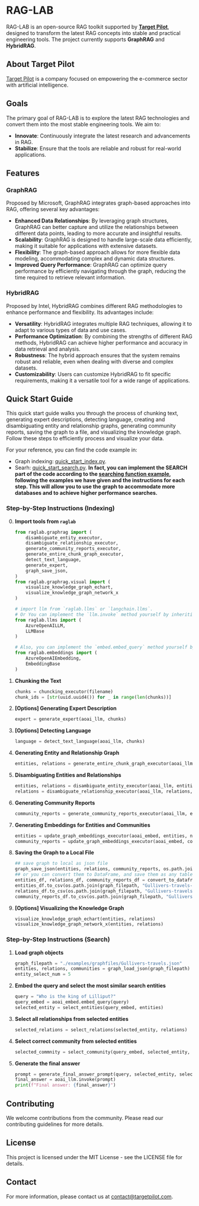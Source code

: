 # RAG-LAB

RAG-LAB is an open-source RAG toolkit supported by [**Target Pilot**](https://www.targetpilot.ai/en), designed to transform the latest RAG concepts into stable and practical engineering tools. The project currently supports **GraphRAG** and **HybridRAG**.

## About Target Pilot

[Target Pilot](https://www.targetpilot.ai/en) is a company focused on empowering the e-commerce sector with artificial intelligence.

## Goals

The primary goal of RAG-LAB is to explore the latest RAG technologies and convert them into the most stable engineering tools. We aim to:

- **Innovate**: Continuously integrate the latest research and advancements in RAG.
- **Stabilize**: Ensure that the tools are reliable and robust for real-world applications.

## Features

### GraphRAG

Proposed by Microsoft, GraphRAG integrates graph-based approaches into RAG, offering several key advantages:

- **Enhanced Data Relationships**: By leveraging graph structures, GraphRAG can better capture and utilize the relationships between different data points, leading to more accurate and insightful results.
- **Scalability**: GraphRAG is designed to handle large-scale data efficiently, making it suitable for applications with extensive datasets.
- **Flexibility**: The graph-based approach allows for more flexible data modeling, accommodating complex and dynamic data structures.
- **Improved Query Performance**: GraphRAG can optimize query performance by efficiently navigating through the graph, reducing the time required to retrieve relevant information.

### HybridRAG

Proposed by Intel, HybridRAG combines different RAG methodologies to enhance performance and flexibility. Its advantages include:

- **Versatility**: HybridRAG integrates multiple RAG techniques, allowing it to adapt to various types of data and use cases.
- **Performance Optimization**: By combining the strengths of different RAG methods, HybridRAG can achieve higher performance and accuracy in data retrieval and analysis.
- **Robustness**: The hybrid approach ensures that the system remains robust and reliable, even when dealing with diverse and complex datasets.
- **Customizability**: Users can customize HybridRAG to fit specific requirements, making it a versatile tool for a wide range of applications.

## Quick Start Guide

This quick start guide walks you through the process of chunking text, generating expert descriptions, detecting language, creating and disambiguating entity and relationship graphs, generating community reports, saving the graph to a file, and visualizing the knowledge graph. Follow these steps to efficiently process and visualize your data.

For your reference, you can find the code example in:
- Graph indexing: [quick_start_index.py](./examples/quick_start_index.py).
- Searh: [quick_start_search.py](./examples/quick_start_search.py). **In fact, you can implement the SEARCH part of the code according to the [searching function example](./raglab/graphrag/search_functions/example.py), following the examples we have given and the instructions for each step. This will allow you to use the graph to accommodate more databases and to achieve higher performance searches.**

### Step-by-Step Instructions (Indexing)
0. **Import tools from `raglab`**
    ```python
    from raglab.graphrag import (
        disambiguate_entity_executor, 
        disambiguate_relationship_executor, 
        generate_community_reports_executor, 
        generate_entire_chunk_graph_executor,
        detect_text_language,
        generate_expert,
        graph_save_json,
    )
    from raglab.graphrag.visual import (
        visualize_knowledge_graph_echart,
        visualize_knowledge_graph_network_x
    )

    # import llm from `raglab.llms` or `langchain.llms`.
    # Or You can implement the `llm.invoke` method yourself by inheriting the `LLMBase` class.
    from raglab.llms import (
        AzureOpenAILLM,
        LLMBase
    )

    # Also, you can implement the `embed.embed_query` method yourself by inheriting the `EmbeddingBase` class. Or just import it from `raglab.embeddings` or `langchain.embeddings`
    from raglab.embeddings import (
        AzureOpenAIEmbedding, 
        EmbeddingBase
    )
    ```


1. **Chunking the Text**
    ```python
    chunks = chuncking_executor(filename)
    chunk_ids = [str(uuid.uuid4()) for _ in range(len(chunks))]
    ```

2. **[Options] Generating Expert Description**
    ```python
    expert = generate_expert(aoai_llm, chunks)
    ```

3. **[Options] Detecting Language**
    ```python
    language = detect_text_language(aoai_llm, chunks)
    ```

4. **Generating Entity and Relationship Graph**
    ```python
    entities, relations = generate_entire_chunk_graph_executor(aoai_llm, chunks, chunk_ids, expert, language, strategy, muti_thread)
    ```

5. **Disambiguating Entities and Relationships**
    ```python
    entities, relations = disambiguate_entity_executor(aoai_llm, entities, relations, expert, language, strategy)
    relations = disambiguate_relationship_executor(aoai_llm, relations, expert, language, strategy)
    ```

6. **Generating Community Reports**
    ```python
    community_reports = generate_community_reports_executor(aoai_llm, entities, relations, expert, language, strategy, 5, muti_thread)
    ```

7. **Generating Embeddings for Entities and Communities**
    ```python
    entities = update_graph_embeddings_executor(aoai_embed, entities, num_threads=muti_thread)
    community_reports = update_graph_embeddings_executor(aoai_embed, community_reports, num_threads=muti_thread)
    ```

8. **Saving the Graph to a Local File**
    ```python
    ## save graph to local as json file
    graph_save_json(entities, relations, community_reports, os.path.join(graph_filepath, "Gullivers-travels.json"))
    ## or you can convert them to DataFrame, and save them as any table format, like csv, excel and so on.
    entities_df, relations_df, community_reports_df = convert_to_dataframe(entities), convert_to_dataframe(relations), convert_to_dataframe(community_reports)
    entities_df.to_csv(os.path.join(graph_filepath, "Gullivers-travels-entities.csv"), index=False)
    relations_df.to_csv(os.path.join(graph_filepath, "Gullivers-travels-relationships.csv"), index=False)
    community_reports_df.to_csv(os.path.join(graph_filepath, "Gullivers-travels-communities.csv"), index=False)
    ```

9. **[Options] Visualizing the Knowledge Graph**
    ```python
    visualize_knowledge_graph_echart(entities, relations)
    visualize_knowledge_graph_network_x(entities, relations)
    ```

### Step-by-Step Instructions (Search)

1. **Load graph objects**
    ```python
    graph_filepath = "./examples/graphfiles/Gullivers-travels.json"
    entities, relations, communities = graph_load_json(graph_filepath)
    entity_select_num = 5
    ```

2. **Embed the query and select the most similar search entities**
    ```python
    query = "Who is the king of Lilliput?"
    query_embed = aoai_embed.embed_query(query)
    selected_entity = select_entities(query_embed, entities)
    ```

3. **Select all relationships from selected entities**
    ```python
    selected_relations = select_relations(selected_entity, relations)
    ```

4. **Select correct community from selected entities**
    ```python
    selected_commnity = select_community(query_embed, selected_entity, communities)
    ```

5. **Generate the final answer**
    ```python
    prompt = generate_final_answer_prompt(query, selected_entity, selected_relations, selected_commnity)
    final_answer = aoai_llm.invoke(prompt)
    print(f"Final answer: {final_answer}")
    ```

## Contributing

We welcome contributions from the community. Please read our contributing guidelines for more details.

## License

This project is licensed under the MIT License - see the LICENSE file for details.

## Contact

For more information, please contact us at contact@targetpilot.com.

